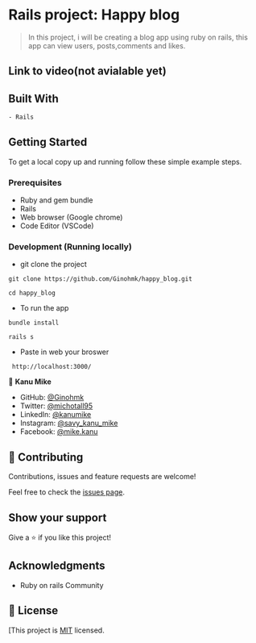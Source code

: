 # Rails project: Happy blog

> In this project, i will be creating a blog app using ruby on rails, this app can view users, posts,comments and likes.

## Link to video(not avialable yet)

## Built With

```bash
- Rails
```

## Getting Started

To get a local copy up and running follow these simple example steps.

### Prerequisites

- Ruby and gem bundle
- Rails
- Web browser (Google chrome)
- Code Editor (VSCode)

### Development (Running locally)

- git clone the project

```
git clone https://github.com/Ginohmk/happy_blog.git
```

```
cd happy_blog
```

- To run the app

```
bundle install
```

```
rails s
```

- Paste in web your broswer

```
 http://localhost:3000/
```

👤 **Kanu Mike**

- GitHub: [@Ginohmk](https://github.com/Ginohmk)
- Twitter: [@michotall95](https://www.twitter.com/michotall95)
- LinkedIn: [@kanumike](https://www.linkedin.com/in/kanu-mike-497119211/)
- Instagram: [@savy_kanu_mike](https/instagram.com/savy_kanu_mike)
- Facebook: [@mike.kanu](https://www.facebook.com/mike.kanu)

## 🤝 Contributing

Contributions, issues and feature requests are welcome!

Feel free to check the [issues page](https://github.com/Ginohmk/happy_blog/issues).

## Show your support

Give a ⭐️ if you like this project!

## Acknowledgments

- Ruby on rails Community

## 📝 License

[This project is [MIT](https://github.com/Ginohmk/happy_blog/blob/dev/LICENSE) licensed.

